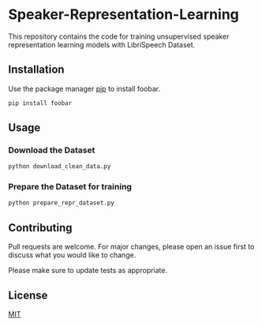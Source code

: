 # Speaker-Representation-Learning

This repository contains the code for training unsupervised speaker representation learning models with LibriSpeech Dataset.

## Installation

Use the package manager [pip](https://pip.pypa.io/en/stable/) to install foobar.

```bash
pip install foobar
```

## Usage

### Download the Dataset
```bash
python download_clean_data.py
```

### Prepare the Dataset for training
```bash
python prepare_repr_dataset.py
```


## Contributing
Pull requests are welcome. For major changes, please open an issue first to discuss what you would like to change.

Please make sure to update tests as appropriate.

## License
[MIT](https://choosealicense.com/licenses/mit/)